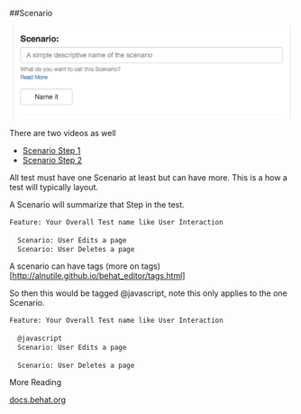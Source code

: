 ##Scenario

![Scenario Image](images/scenario.png)


There are two videos as well

 * [Scenario Step 1](http://youtu.be/UwH_lPMgcQc)
 * [Scenario Step 2](http://youtu.be/vUcoZVfuDac)
 

All test must have one Scenario at least but can have more. This is a how a test will typically layout.

A Scenario will summarize that Step in the test.


	Feature: Your Overall Test name like User Interaction

  	  Scenario: User Edits a page
  	  Scenario: User Deletes a page


A scenario can have tags (more on tags)[http://alnutile.github.io/behat_editor/tags.html] 

So then this would be tagged @javascript, note this only applies to the one Scenario.


	Feature: Your Overall Test name like User Interaction

  	  @javascript
  	  Scenario: User Edits a page
  
  	  Scenario: User Deletes a page



More Reading

[docs.behat.org](http://docs.behat.org/guides/1.gherkin.html#scenarios)


